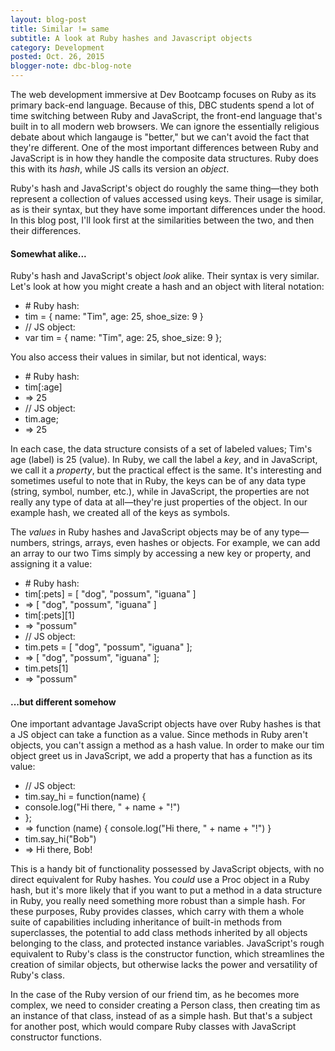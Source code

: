 ```yaml
---
layout: blog-post
title: Similar != same
subtitle: A look at Ruby hashes and Javascript objects
category: Development
posted: Oct. 26, 2015
blogger-note: dbc-blog-note
---
```


<p>The web development immersive at Dev Bootcamp focuses on Ruby as its primary back-end language. Because of this, DBC students spend a lot of time switching between Ruby and JavaScript, the front-end language that's built in to all modern web browsers. We can ignore the essentially religious debate about which langauge is "better," but we can't avoid the fact that they're different. One of the most important differences between Ruby and JavaScript is in how they handle the composite data structures. Ruby does this with its <em>hash</em>, while JS calls its version an <em>object</em>.</p>

<p>Ruby's hash and JavaScript's object do roughly the same thing&mdash;they both represent a collection of values accessed using keys. Their usage is similar, as is their syntax, but they have some important differences under the hood. In this blog post, I'll look first at the similarities between the two, and then their differences.</p>

<h4 class="blog--section-head">Somewhat alike...</h4>

<p>Ruby's hash and JavaScript's object <em>look</em> alike. Their syntax is very similar. Let's look at how you might create a hash and an object with literal notation:</p>

<ul class="code-block">
  <li class="code-comment"># Ruby hash:</li>
  <li>tim = { name: "Tim", age: 25, shoe_size: 9 }</li>
  <li class="code-comment hdrm-more">// JS object:</li>
  <li>var tim = { name: "Tim", age: 25, shoe_size: 9 };</li>
</ul>

<p>You also access their values in similar, but not identical, ways:</p>

<ul class="code code-block">
  <li class="code-comment"># Ruby hash:</li>
  <li>tim[:age]</li>
  <li class="code-comment">=> 25</li>
  <li class="code-comment hdrm-more">// JS object:</li>
  <li>tim.age;</li>
  <li class="code-comment">=> 25</li>
</ul>

<p>In each case, the data structure consists of a set of labeled values; Tim's age (label) is 25 (value). In Ruby, we call the label a <em>key</em>, and in JavaScript, we call it a <em>property</em>, but the practical effect is the same. It's interesting and sometimes useful to note that in Ruby, the keys can be of any data type (string, symbol, number, etc.), while in JavaScript, the properties are not really any type of data at all&mdash;they're just properties of the object. In our example hash, we created all of the keys as symbols.</p>

<p>The <em>values</em> in Ruby hashes and JavaScript objects may be of any type&mdash;numbers, strings, arrays, even hashes or objects. For example, we can add an array to our two Tims simply by accessing a new key or property, and assigning it a value:</p>

<ul class="code-block">
  <li class="code-comment"># Ruby hash:</li>
  <li>tim[:pets] = [ "dog", "possum", "iguana" ]</li>
  <li class="code-comment">=> [ "dog", "possum", "iguana" ]</li>
  <li>tim[:pets][1]</li>
  <li class="code-comment">=> "possum"</li>
  <li class="code-comment hdrm-more">// JS object:</li>
  <li>tim.pets = [ "dog", "possum", "iguana" ];</li>
  <li class="code-comment">=> [ "dog", "possum", "iguana" ];</li>
  <li>tim.pets[1]</li>
  <li class="code-comment">=> "possum"</li>
</ul>

<h4 class="blog--section-head">...but different somehow</h4>

<p>One important advantage JavaScript objects have over Ruby hashes is that a JS object can take a function as a value. Since methods in Ruby aren't objects, you can't assign a method as a hash value. In order to make our tim object greet us in JavaScript, we add a property that has a function as its value:</p>

<ul class="code-block">
  <li class="code-comment">// JS object:</li>
  <li>tim.say_hi = function(name) {</li>
  <li class="code-tab">console.log("Hi there, " + name + "!")</li>
  <li>};</li>
  <li class="code-comment">=> function (name) { console.log("Hi there, " + name + "!") }</li>
  <li class="hdrm-more">tim.say_hi("Bob")</li>
  <li class="code-comment">=> Hi there, Bob!</li>
</ul>

<p>This is a handy bit of functionality possessed by JavaScript objects, with no direct equivalent for Ruby hashes. You <em>could</em> use a Proc object in a Ruby hash, but it's more likely that if you want to put a method in a data structure in Ruby, you really need something more robust than a simple hash. For these purposes, Ruby provides classes, which carry with them a whole suite of capabilities including inheritance of built-in methods from superclasses, the potential to add class methods inherited by all objects belonging to the class, and protected instance variables. JavaScript's rough equivalent to Ruby's class is the constructor function, which streamlines the creation of similar objects, but otherwise lacks the power and versatility of Ruby's class.</p>

<p>In the case of the Ruby version of our friend tim, as he becomes more complex, we need to consider creating a Person class, then creating tim as an instance of that class, instead of as a simple hash. But that's a subject for another post, which would compare Ruby classes with JavaScript constructor functions.</p>
